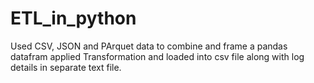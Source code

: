 # ETL_in_python

Used CSV, JSON and PArquet data to combine and frame a pandas datafram applied Transformation and loaded into csv file along with log details in separate text file.
